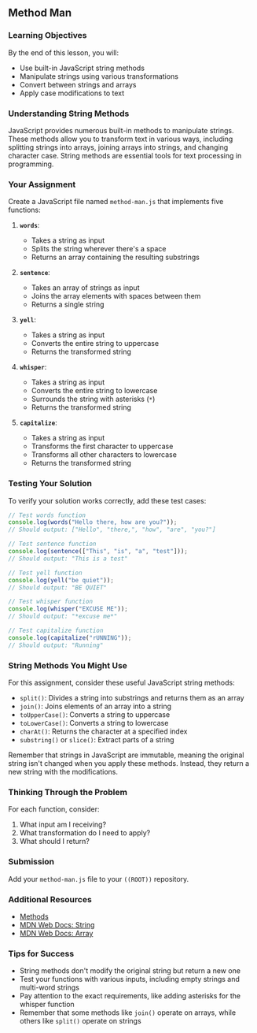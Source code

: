 ## Method Man

### Learning Objectives

By the end of this lesson, you will:

- Use built-in JavaScript string methods
- Manipulate strings using various transformations
- Convert between strings and arrays
- Apply case modifications to text

### Understanding String Methods

JavaScript provides numerous built-in methods to manipulate strings. These methods allow you to transform text in various ways, including splitting strings into arrays, joining arrays into strings, and changing character case. String methods are essential tools for text processing in programming.

### Your Assignment

Create a JavaScript file named `method-man.js` that implements five functions:

1. **`words`**:

   - Takes a string as input
   - Splits the string wherever there's a space
   - Returns an array containing the resulting substrings

2. **`sentence`**:

   - Takes an array of strings as input
   - Joins the array elements with spaces between them
   - Returns a single string

3. **`yell`**:

   - Takes a string as input
   - Converts the entire string to uppercase
   - Returns the transformed string

4. **`whisper`**:

   - Takes a string as input
   - Converts the entire string to lowercase
   - Surrounds the string with asterisks (`*`)
   - Returns the transformed string

5. **`capitalize`**:
   - Takes a string as input
   - Transforms the first character to uppercase
   - Transforms all other characters to lowercase
   - Returns the transformed string

### Testing Your Solution

To verify your solution works correctly, add these test cases:

```javascript
// Test words function
console.log(words("Hello there, how are you?"));
// Should output: ["Hello", "there,", "how", "are", "you?"]

// Test sentence function
console.log(sentence(["This", "is", "a", "test"]));
// Should output: "This is a test"

// Test yell function
console.log(yell("be quiet"));
// Should output: "BE QUIET"

// Test whisper function
console.log(whisper("EXCUSE ME"));
// Should output: "*excuse me*"

// Test capitalize function
console.log(capitalize("rUNNING"));
// Should output: "Running"
```

### String Methods You Might Use

For this assignment, consider these useful JavaScript string methods:

- `split()`: Divides a string into substrings and returns them as an array
- `join()`: Joins elements of an array into a string
- `toUpperCase()`: Converts a string to uppercase
- `toLowerCase()`: Converts a string to lowercase
- `charAt()`: Returns the character at a specified index
- `substring()` or `slice()`: Extract parts of a string

Remember that strings in JavaScript are immutable, meaning the original string isn't changed when you apply these methods. Instead, they return a new string with the modifications.

### Thinking Through the Problem

For each function, consider:

1. What input am I receiving?
2. What transformation do I need to apply?
3. What should I return?

### Submission

Add your `method-man.js` file to your `((ROOT))` repository.

### Additional Resources

- [Methods](https://nan-academy.github.io/js-training/examples/methods.js)
- [MDN Web Docs: String](https://developer.mozilla.org/en-US/docs/Web/JavaScript/Reference/Global_Objects/String)
- [MDN Web Docs: Array](https://developer.mozilla.org/en-US/docs/Web/JavaScript/Reference/Global_Objects/Array)

### Tips for Success

- String methods don't modify the original string but return a new one
- Test your functions with various inputs, including empty strings and multi-word strings
- Pay attention to the exact requirements, like adding asterisks for the whisper function
- Remember that some methods like `join()` operate on arrays, while others like `split()` operate on strings
